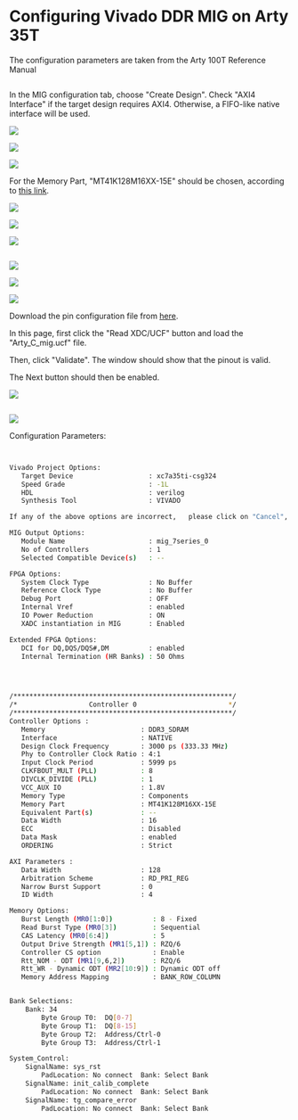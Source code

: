 # Configuring Vivado DDR MIG on Arty 35T



The configuration parameters are taken from the Arty 100T Reference Manual

<figure><img src="../.gitbook/assets/image (221).png" alt=""><figcaption></figcaption></figure>



In the MIG configuration tab, choose "Create Design". Check "AXI4 Interface" if the target design requires AXI4. Otherwise, a FIFO-like native interface will be used.&#x20;

![](<../.gitbook/assets/image (9) (1) (1).png>)

![](<../.gitbook/assets/image (30) (1).png>)

![](<../.gitbook/assets/image (14) (1) (1).png>)

For the Memory Part, "MT41K128M16XX-15E" should be chosen, according to [this link](https://forum.digilent.com/topic/2709-which-memory-chip-on-the-arty/).

![](<../.gitbook/assets/image (29) (1).png>)

![](<../.gitbook/assets/image (125).png>)

![](<../.gitbook/assets/image (57).png>)



<figure><img src="../.gitbook/assets/image (222).png" alt=""><figcaption></figcaption></figure>





![](<../.gitbook/assets/image (38).png>)

![](<../.gitbook/assets/image (101) (1).png>)

![](<../.gitbook/assets/image (112).png>)



Download the pin configuration file from [here](https://github.com/Digilent/Arty/tree/master/Resources/Arty\_MIG\_DDR3?\_ga=2.161862332.183027093.1669435108-1257577490.1663646590).

In this page, first click the "Read XDC/UCF" button and load the "Arty\_C\_mig.ucf" file.&#x20;

Then, click "Validate". The window should show that the pinout is valid.

The Next button should then be enabled.

![](<../.gitbook/assets/image (9) (1) (2).png>)



<figure><img src="../.gitbook/assets/image (223).png" alt=""><figcaption></figcaption></figure>



![](<../.gitbook/assets/image (106).png>)

Configuration Parameters:

```bash


Vivado Project Options:
   Target Device                   : xc7a35ti-csg324
   Speed Grade                     : -1L
   HDL                             : verilog
   Synthesis Tool                  : VIVADO

If any of the above options are incorrect,   please click on "Cancel", change the CORE Generator Project Options, and restart MIG.

MIG Output Options:
   Module Name                     : mig_7series_0
   No of Controllers               : 1
   Selected Compatible Device(s)   : --

FPGA Options:
   System Clock Type               : No Buffer
   Reference Clock Type            : No Buffer
   Debug Port                      : OFF
   Internal Vref                   : enabled
   IO Power Reduction              : ON
   XADC instantiation in MIG       : Enabled

Extended FPGA Options:
   DCI for DQ,DQS/DQS#,DM          : enabled
   Internal Termination (HR Banks) : 50 Ohms
    



/*******************************************************/
/*                  Controller 0                       */
/*******************************************************/
Controller Options :
   Memory                        : DDR3_SDRAM
   Interface                     : NATIVE
   Design Clock Frequency        : 3000 ps (333.33 MHz)
   Phy to Controller Clock Ratio : 4:1
   Input Clock Period            : 5999 ps
   CLKFBOUT_MULT (PLL)           : 8
   DIVCLK_DIVIDE (PLL)           : 1
   VCC_AUX IO                    : 1.8V
   Memory Type                   : Components
   Memory Part                   : MT41K128M16XX-15E
   Equivalent Part(s)            : --
   Data Width                    : 16
   ECC                           : Disabled
   Data Mask                     : enabled
   ORDERING                      : Strict

AXI Parameters :
   Data Width                    : 128
   Arbitration Scheme            : RD_PRI_REG
   Narrow Burst Support          : 0
   ID Width                      : 4

Memory Options:
   Burst Length (MR0[1:0])          : 8 - Fixed
   Read Burst Type (MR0[3])         : Sequential
   CAS Latency (MR0[6:4])           : 5
   Output Drive Strength (MR1[5,1]) : RZQ/6
   Controller CS option             : Enable
   Rtt_NOM - ODT (MR1[9,6,2])       : RZQ/6
   Rtt_WR - Dynamic ODT (MR2[10:9]) : Dynamic ODT off
   Memory Address Mapping           : BANK_ROW_COLUMN


Bank Selections:
	Bank: 34
		Byte Group T0:	DQ[0-7]
		Byte Group T1:	DQ[8-15]
		Byte Group T2:	Address/Ctrl-0
		Byte Group T3:	Address/Ctrl-1

System_Control: 
	SignalName: sys_rst
		PadLocation: No connect  Bank: Select Bank
	SignalName: init_calib_complete
		PadLocation: No connect  Bank: Select Bank
	SignalName: tg_compare_error
		PadLocation: No connect  Bank: Select Bank


```







